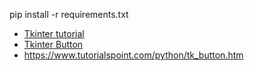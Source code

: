 pip install -r requirements.txt

* [Tkinter tutorial](https://likegeeks.com/python-gui-examples-tkinter-tutorial/)
* [Tkinter Button](https://effbot.org/tkinterbook/button.htm)
* https://www.tutorialspoint.com/python/tk_button.htm
